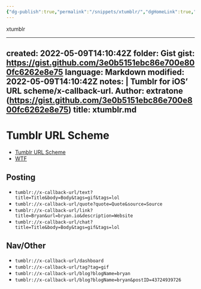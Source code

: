 ```yaml
---
{"dg-publish":true,"permalink":"/snippets/xtumblr/","dgHomeLink":true,"dgPassFrontmatter":false}
---
```


xtumblr

---
created: 2022-05-09T14:10:42Z
folder: Gist
gist: https://gist.github.com/3e0b5151ebc86e700e800fc6262e8e75
language: Markdown
modified: 2022-05-09T14:10:42Z
notes: |
    Tumblr for iOS’ URL scheme/x-callback-url.
    Author: extratone (https://gist.github.com/3e0b5151ebc86e700e800fc6262e8e75)
title: xtumblr.md
---

# Tumblr URL Scheme
- [Tumblr URL Scheme](https://stackoverflow.com/questions/13794925/tumblr-url-scheme)
- [WTF](https://davidblue.wtf/drafts/A2ECA6EF-124C-496A-97AD-0FBC0FFBB09A.html)

## Posting
- `tumblr://x-callback-url/text?title=Title&body=Body&tags=gif&tags=lol`
- `tumblr://x-callback-url/quote?quote=Quote&source=Source`
- `tumblr://x-callback-url/link?title=Bryan&url=bryan.io&description=Website`
- `tumblr://x-callback-url/chat?title=Title&body=Body&tags=gif&tags=lol`

## Nav/Other

- `tumblr://x-callback-url/dashboard`
- `tumblr://x-callback-url/tag?tag=gif`
- `tumblr://x-callback-url/blog?blogName=bryan`
- `tumblr://x-callback-url/blog?blogName=bryan&postID=43724939726`